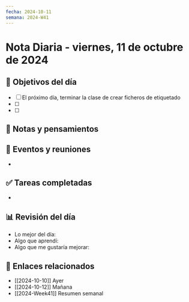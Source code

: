 ```yaml
---
fecha: 2024-10-11
semana: 2024-W41
---
```

# Nota Diaria - viernes, 11 de octubre de 2024


## 🎯 Objetivos del día
- [ ] El próximo día, terminar la clase de crear ficheros de etiquetado
- [ ] 
- [ ] 

## 📝 Notas y pensamientos

## 📅 Eventos y reuniones
- 

## ✅ Tareas completadas
- 

## 📊 Revisión del día
- Lo mejor del día:
- Algo que aprendí:
- Algo que me gustaría mejorar:

## 🔗 Enlaces relacionados
- [[2024-10-10]] Ayer
- [[2024-10-12]] Mañana
- [[2024-Week41]] Resumen semanal